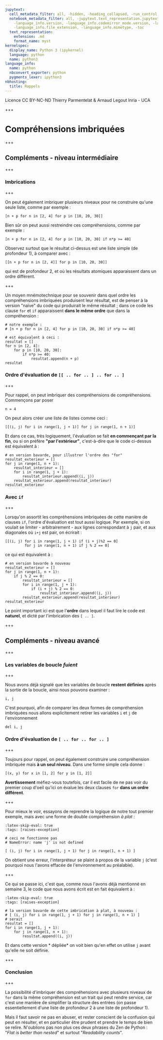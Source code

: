 ```yaml
---
jupytext:
  cell_metadata_filter: all, -hidden, -heading_collapsed, -run_control, -trusted
  notebook_metadata_filter: all, -jupytext.text_representation.jupytext_version, -jupytext.text_representation.format_version,
    -language_info.version, -language_info.codemirror_mode.version, -language_info.codemirror_mode,
    -language_info.file_extension, -language_info.mimetype, -toc
  text_representation:
    extension: .md
    format_name: myst
kernelspec:
  display_name: Python 3 (ipykernel)
  language: python
  name: python3
language_info:
  name: python
  nbconvert_exporter: python
  pygments_lexer: ipython3
nbhosting:
  title: Rappels
---
```


<div class="licence">
<span>Licence CC BY-NC-ND</span>
<span>Thierry Parmentelat &amp; Arnaud Legout</span>
<span>Inria - UCA</span>
</div>

+++

# Compréhensions imbriquées

+++

## Compléments - niveau intermédiaire

+++

### Imbrications

+++

On peut également imbriquer plusieurs niveaux pour ne construire qu'une seule liste, comme par exemple :

```{code-cell} ipython3
[n + p for n in [2, 4] for p in [10, 20, 30]]
```

Bien sûr on peut aussi restreindre ces compréhensions, comme par exemple :

```{code-cell} ipython3
[n + p for n in [2, 4] for p in [10, 20, 30] if n*p >= 40]
```

Observez surtout que le résultat ci-dessus est une liste simple (de profondeur 1), à comparer avec :

```{code-cell} ipython3
[[n + p for n in [2, 4]] for p in [10, 20, 30]]
```

qui est de profondeur 2, et où les résultats atomiques apparaissent dans un ordre différent.

+++

Un moyen mnémotechnique pour se souvenir dans quel ordre les compréhensions imbriquées produisent leur résultat, est de penser à la version "naïve" du code qui produirait le même résultat ; dans ce code les clause `for` et `if` apparaissent **dans le même ordre** que dans la compréhension :

```{code-cell} ipython3
# notre exemple :
# [n + p for n in [2, 4] for p in [10, 20, 30] if n*p >= 40]

# est équivalent à ceci :
resultat = []
for n in [2, 4]:
    for p in [10, 20, 30]:
        if n*p >= 40:
            resultat.append(n + p)
resultat
```

### Ordre d'évaluation de `[[ .. for .. ] .. for .. ]`

+++

Pour rappel, on peut imbriquer des compréhensions de compréhensions. Commençons par poser

```{code-cell} ipython3
n = 4
```

On peut alors créer une liste de listes comme ceci :

```{code-cell} ipython3
[[(i, j) for i in range(1, j + 1)] for j in range(1, n + 1)]
```

Et dans ce cas, très logiquement, l'évaluation se fait **en commençant par la fin**, ou si on préfère **"par l'extérieur"**, c'est-à-dire que le code ci-dessus est équivalent à :

```{code-cell} ipython3
# en version bavarde, pour illustrer l'ordre des "for"
resultat_exterieur = []
for j in range(1, n + 1):
    resultat_interieur = []
    for i in range(1, j + 1):
        resultat_interieur.append((i, j))
    resultat_exterieur.append(resultat_interieur)
resultat_exterieur
```

### Avec `if`

+++

Lorsqu'on assortit les compréhensions imbriquées de cette manière de clauses `if`, l'ordre d'évaluation est tout aussi logique. Par exemple, si on voulait se limiter - arbitrairement - aux lignes correspondant à `j` pair, et aux diagonales où `i+j` est pair, on écrirait :

```{code-cell} ipython3
[[(i, j) for i in range(1, j + 1) if (i + j)%2 == 0]
         for j in range(1, n + 1) if j % 2 == 0]
```

ce qui est équivalent à :

```{code-cell} ipython3
# en version bavarde à nouveau
resultat_exterieur = []
for j in range(1, n + 1):
    if j % 2 == 0:
        resultat_interieur = []
        for i in range(1, j + 1):
            if (i + j) % 2 == 0:
                resultat_interieur.append((i, j))
        resultat_exterieur.append(resultat_interieur)
resultat_exterieur
```

Le point important ici est que l'**ordre** dans lequel il faut lire le code est **naturel**, et dicté par l'imbrication des `[ .. ]`.

+++

## Compléments - niveau avancé

+++

### Les variables de boucle *fuient*

+++

Nous avons déjà signalé que les variables de boucle **restent définies** après la sortie de la boucle, ainsi nous pouvons examiner :

```{code-cell} ipython3
i, j
```

C'est pourquoi, afin de comparer les deux formes de compréhension imbriquées nous allons explicitement retirer les variables `i` et `j` de l'environnement

```{code-cell} ipython3
del i, j
```

### Ordre d'évaluation de `[ .. for .. for .. ]`

+++

Toujours pour rappel, on peut également construire une compréhension imbriquée mais **à un seul niveau**. Dans une forme simple cela donne :

```{code-cell} ipython3
[(x, y) for x in [1, 2] for y in [1, 2]]
```

**Avertissement** méfiez-vous toutefois, car il est facile de ne pas voir du premier coup d'oeil qu'ici on évalue les deux clauses `for` **dans un ordre différent**.

+++

Pour mieux le voir, essayons de reprendre la logique de notre tout premier exemple, mais avec une forme de double compréhension *à plat* :

```{code-cell} ipython3
:latex-skip-eval: true
:tags: [raises-exception]

# ceci ne fonctionne pas
# NameError: name 'j' is not defined

[ (i, j) for i in range(1, j + 1) for j in range(1, n + 1) ]
```

On obtient une erreur, l'interpréteur se plaint à propos de la variable `j` (c'est pourquoi nous l'avons effacée de l'environnement au préalable).

+++

Ce qui se passe ici, c'est que, comme nous l'avons déjà mentionné en semaine 3, le code que nous avons écrit est en fait équivalent à :

```{code-cell} ipython3
:latex-skip-eval: true
:tags: [raises-exception]

# la version bavarde de cette imbrication à plat, à nouveau :
# [ (i, j) for i in range(1, j + 1) for j in range(1, n + 1) ]
# serait
resultat = []
for i in range(1, j + 1):
    for j in range(1, n + 1):
        resultat.append((i, j))
```

Et dans cette version * dépliée* on voit bien qu'en effet on utilise `j` avant qu'elle ne soit définie.

+++

### Conclusion

+++

La possibilité d'imbriquer des compréhensions avec plusieurs niveaux de `for` dans la même compréhension est un trait qui peut rendre service, car c'est une manière de simplifier la structure des entrées (on passe essentiellement d'une liste de profondeur 2 à une liste de profondeur 1).

Mais il faut savoir ne pas en abuser, et rester conscient de la confusion qui peut en résulter, et en particulier être prudent et prendre le temps de bien se relire. N'oublions pas non plus ces deux phrases du Zen de Python : "*Flat is better than nested*" et surtout "*Readability counts*".
